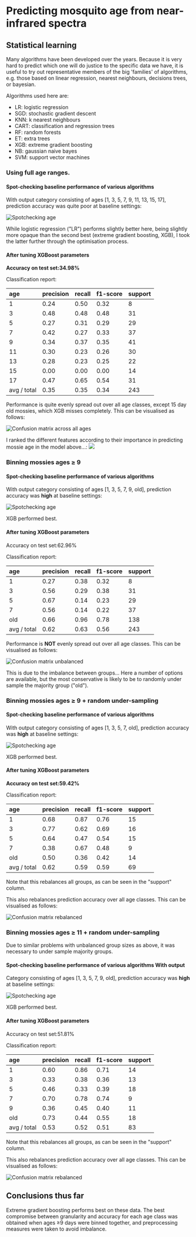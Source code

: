 # Predicting mosquito age from near-infrared spectra

## Statistical learning

Many algorithms have been developed over the years. Because it is very hard to
predict which one will do justice to the specific data we have, it is useful to
try out representative members of the big 'families' of algorithms, e.g. those
based on linear regression, nearest neighbours, decisions trees, or bayesian.

Algorithms used here are:

- LR: logistic regression
- SGD: stochastic gradient descent
- KNN: k nearest neighbours
- CART: classification and regression trees
- RF: random forests
- ET: extra trees
- XGB: extreme gradient boosting
- NB: gaussian naive bayes
- SVM: support vector machines

### Using full age ranges.  

#### Spot-checking baseline performance of various algorithms

With output category consisting of ages [1, 3, 5, 7, 9, 11, 13, 15,
17], prediction accuracy was quite poor at baseline settings:

![Spotchecking age](plots/spot_check_age.png)

While logistic regression ("LR") performs slightly better here, being slightly
more opaque than the second best (extreme gradient boosting, XGB), I took the
latter further through the optimisation process.

#### After tuning XGBoost parameters

**Accuracy on test set:34.98%**

Classification report:

| age         | precision | recall | f1-score | support |
|:------------|:----------|:-------|:---------|:--------|
| 1           | 0.24      | 0.50   | 0.32     | 8       |
| 3           | 0.48      | 0.48   | 0.48     | 31      |
| 5           | 0.27      | 0.31   | 0.29     | 29      |
| 7           | 0.42      | 0.27   | 0.33     | 37      |
| 9           | 0.34      | 0.37   | 0.35     | 41      |
| 11          | 0.30      | 0.23   | 0.26     | 30      |
| 13          | 0.28      | 0.23   | 0.25     | 22      |
| 15          | 0.00      | 0.00   | 0.00     | 14      |
| 17          | 0.47      | 0.65   | 0.54     | 31      |
| avg / total | 0.35      | 0.35   | 0.34     | 243     |

Performance is quite evenly spread out over all age classes, except 15 day old mossies, which XGB misses completely. This can be visualised as follows:

![Confusion matrix across all ages](plots/xgb_CM_age.png)

I ranked the different features according to their importance in predicting mossie age in the model above...:
![](plots/xgb_feat_imp.png)


### Binning mossies ages ≥ 9

#### Spot-checking baseline performance of various algorithms

With output category consisting of ages [1, 3, 5, 7, 9, old], prediction
accuracy was **high** at baseline settings:

![Spotchecking age](plots/spot_check_age_9.png)

XGB performed best.

#### After tuning XGBoost parameters

Accuracy on test set:62.96%

Classification report:

| age         | precision | recall | f1-score | support |
|:------------|:----------|:-------|:---------|:--------|
| 1           | 0.27      | 0.38   | 0.32     | 8       |
| 3           | 0.56      | 0.29   | 0.38     | 31      |
| 5           | 0.67      | 0.14   | 0.23     | 29      |
| 7           | 0.56      | 0.14   | 0.22     | 37      |
| old         | 0.66      | 0.96   | 0.78     | 138     |
| avg / total | 0.62      | 0.63   | 0.56     | 243     |

Performance is **NOT** evenly spread out over all age classes. This can be visualised as follows:

![Confusion matrix unbalanced](plots/xgb_CM_age_9.png)

This is due to the imbalance between groups... Here a number of options are available, but the most conservative is likely to be to randomly under sample the majority group ("old").

### Binning mossies ages ≥ 9 + random under-sampling

#### Spot-checking baseline performance of various algorithms

With output category consisting of ages [1, 3, 5, 7, old], prediction accuracy was **high** at baseline settings:

![Spotchecking age](plots/spot_check_age_9_rus.png)

XGB performed best.

#### After tuning XGBoost parameters

**Accuracy on test set:59.42%**

Classification report:

| age         | precision | recall | f1-score | support |
|:------------|:----------|:-------|:---------|:--------|
| 1           | 0.68      | 0.87   | 0.76     | 15      |
| 3           | 0.77      | 0.62   | 0.69     | 16      |
| 5           | 0.64      | 0.47   | 0.54     | 15      |
| 7           | 0.38      | 0.67   | 0.48     | 9       |
| old         | 0.50      | 0.36   | 0.42     | 14      |
| avg / total | 0.62      | 0.59   | 0.59     | 69      |

Note that this rebalances all groups, as can be seen in the "support" column.

This also rebalances prediction accuracy over all age classes. This can be
visualised as follows:

![Confusion matrix rebalanced](plots/xgb_CM_age_9_rus.png)

### Binning mossies ages ≥ 11 + random under-sampling

Due to similar problems with unbalanced group sizes as above, it was necessary to under sample majority groups.

#### Spot-checking baseline performance of various algorithms With output

Category consisting of ages [1, 3, 5, 7, 9, old], prediction accuracy was
**high** at baseline settings:

![Spotchecking age](plots/spot_check_age_11_rus.png)

XGB performed best.

#### After tuning XGBoost parameters

Accuracy on test set:51.81%

Classification report:

| age         | precision | recall | f1-score | support |
|:------------|:----------|:-------|:---------|:--------|
| 1           | 0.60      | 0.86   | 0.71     | 14      |
| 3           | 0.33      | 0.38   | 0.36     | 13      |
| 5           | 0.46      | 0.33   | 0.39     | 18      |
| 7           | 0.70      | 0.78   | 0.74     | 9       |
| 9           | 0.36      | 0.45   | 0.40     | 11      |
| old         | 0.73      | 0.44   | 0.55     | 18      |
| avg / total | 0.53      | 0.52   | 0.51     | 83      |

Note that this rebalances all groups, as can be seen in the "support" column.

This also rebalances prediction accuracy over all age classes. This can be
visualised as follows:

![Confusion matrix rebalanced](plots/xgb_CM_age_11_rus.png)

## Conclusions thus far

Extreme gradient boosting performs best on these data. The best compromise
between granularity and accuracy for each age class was obtained when ages ≥9
days were binned together, and preprocessing measures were taken to avoid
imbalance.
